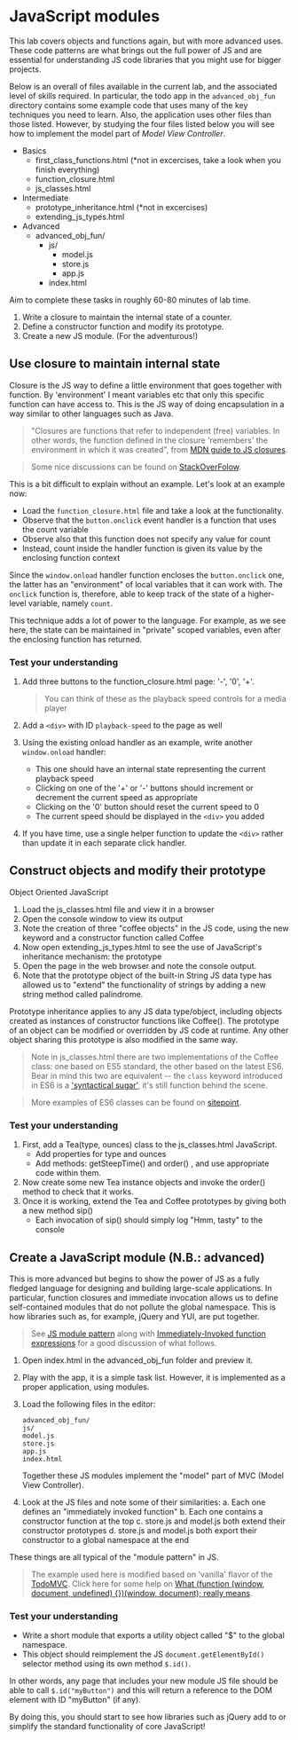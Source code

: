 # JavaScript modules

This lab covers objects and functions again, but with more advanced uses. These code patterns are what brings out the full power of JS and are essential for understanding JS code libraries that you might use for bigger projects.

Below is an overall of files available in the current lab, and the associated level of skills required. In particular, the todo app in the `advanced_obj_fun` directory contains some example code that uses many of the key techniques you need to learn. Also, the application uses other files than those listed. However, by studying the four files listed below you will see how to implement the model part of _Model_ _View Controller_.

* Basics
    - first_class_functions.html (*not in excercises, take a look when you finish everything)
    - function_closure.html
    - js_classes.html
* Intermediate
    - prototype_inheritance.html (*not in excercises)
    - extending_js_types.html
* Advanced
    - advanced_obj_fun/
        * js/
            - model.js
            - store.js
            - app.js
        * index.html

Aim to complete these tasks in roughly 60-80 minutes of lab time.

1. Write a closure to maintain the internal state of a counter.
2. Define a constructor function and modify its prototype.
3. Create a new JS module. (For the adventurous!)

## Use closure to maintain internal state

Closure is the JS way to define a little environment that goes together with function. By 'environment' I meant variables etc that only this specific function can have access to. This is the JS way of doing encapsulation in a way similar to other languages such as Java.

> "Closures are functions that refer to independent (free) variables. In other words, the function defined in the closure 'remembers' the environment in which it was created", from [MDN guide to JS closures](https://developer.mozilla.org/en-US/docs/Web/JavaScript/Closures).

> Some nice discussions can be found on [StackOverFolow](http://stackoverflow.com/questions/111102/how-do-javascript-closures-work?rq=1).

This is a bit difficult to explain without an example. Let's look at an example now:

- Load the `function_closure.html` file and take a look at the functionality.
- Observe that the `button.onclick` event handler is a function that uses the count variable
- Observe also that this function does not specify any value for count
- Instead, count inside the handler function is given its value by the enclosing function context

Since the `window.onload` handler function encloses the `button.onclick` one, the latter has an "environment" of local variables that it can work with. The `onclick` function is, therefore, able to keep track of the state of a higher-level variable, namely `count`.

This technique adds a lot of power to the language. For example, as we see here, the state can be maintained in "private" scoped variables, even after the enclosing function has returned.

### Test your understanding

1. Add three buttons to the function_closure.html page: '-', '0', '+'.
    > You can think of these as the playback speed controls for a media player
    
2. Add a `<div>` with ID `playback-speed` to the page as well
3. Using the existing onload handler as an example, write another `window.onload` handler:
    - This one should have an internal state representing the current playback speed
    - Clicking on one of the '+' or '-' buttons should increment or decrement the current speed as appropriate
    - Clicking on the '0' button should reset the current speed to 0
    - The current speed should be displayed in the `<div>` you added
4. If you have time, use a single helper function to update the `<div>` rather than update it in each separate click handler.

## Construct objects and modify their prototype

Object Oriented JavaScript

1. Load the js_classes.html file and view it in a browser
2. Open the console window to view its output
3. Note the creation of three "coffee objects" in the JS code, using the new keyword and a constructor function called Coffee
4. Now open extending_js_types.html to see the use of JavaScript's inheritance mechanism: the prototype
5. Open the page in the web browser and note the console output.
6. Note that the prototype object of the built-in String JS data type has allowed us to "extend" the functionality of strings by adding a new string method called palindrome.

Prototype inheritance applies to any JS data type/object, including objects created as instances of constructor functions like  Coffee(). The prototype of an object can be modified or overridden by JS code at runtime. Any other object sharing this prototype is also modified in the same way.

> Note in js_classes.html there are two implementations of the Coffee class: one based on ES5 standard, the other based on the latest ES6. Bear in mind this two are equivalent -- the `class` keyword introduced in ES6 is a ['syntactical sugar'](https://developer.mozilla.org/en-US/docs/Web/JavaScript/Reference/Classes), it's still function behind the scene.

> More examples of ES6 classes can be found on [sitepoint](http://www.sitepoint.com/understanding-ecmascript-6-class-inheritance/).

### Test your understanding

1. First, add a Tea(type, ounces) class to the js_classes.html JavaScript.
    - Add properties for type  and ounces 
    - Add methods:  getSteepTime() and order() , and use appropriate code within them.
2. Now create some new Tea  instance objects and invoke the order() method to check that it works.
3. Once it is working, extend the Tea and Coffee prototypes by giving both a new method sip() 
    - Each invocation of sip() should simply log  "Hmm, tasty"  to the console

## Create a JavaScript module (N.B.: advanced)

This is more advanced but begins to show the power of JS as a fully fledged language for designing and building large-scale applications. In particular, function closures and immediate invocation allows us to define self-contained modules that do not pollute the global namespace. This is how libraries such as, for example, jQuery and YUI, are put together.

> See [JS module pattern](http://www.adequatelygood.com/JavaScript-Module-Pattern-In-Depth.html) along with [Immediately-Invoked function expressions](http://benalman.com/news/2010/11/immediately-invoked-function-expression/) for a good discussion of what follows.

1. Open index.html in the advanced_obj_fun folder and preview it.
2. Play with the app, it is a simple task list. However, it is implemented as a proper application, using modules.
3. Load the following files in the editor:
    
    ```
    advanced_obj_fun/
    js/
    model.js
    store.js
    app.js
    index.html
    ```
    Together these JS modules implement the "model" part of MVC (Model View Controller).
    
4. Look at the JS files and note some of their similarities:
    a. Each one defines an "immediately invoked function"
    b. Each one contains a constructor function at the top
    c. store.js and model.js both extend their constructor prototypes
    d. store.js and model.js both export their constructor to a global namespace at the end

These things are all typical of the "module pattern" in JS. 

> The example used here is modified based on 'vanilla' flavor of the [TodoMVC](http://todomvc.com/). Click here for some help on [What (function (window, document, undefined) {})(window, document); really means](https://toddmotto.com/what-function-window-document-undefined-iife-really-means/).

### Test your understanding

* Write a short module that exports a utility object called "$" to the global namespace.
* This object should reimplement the JS `document.getElementById()` selector method using its own method `$.id()`.

In other words, any page that includes your new module JS file should be able to call `$.id("myButton")` and this will return a reference to the DOM element with ID "myButton" (if any).

By doing this, you should start to see how libraries such as jQuery add to or simplify the standard functionality of core JavaScript!